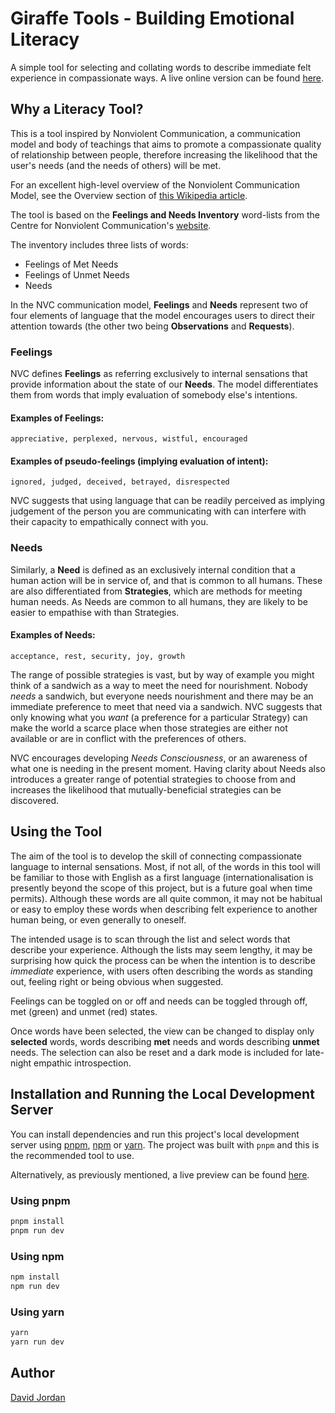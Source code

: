 # Giraffe Tools - Building Emotional Literacy

A simple tool for selecting and collating words to describe immediate felt
experience in compassionate ways. A live online version can be found
[here](dave-jordan.dev).

## Why a Literacy Tool?

This is a tool inspired by Nonviolent Communication, a communication model and
body of teachings that aims to promote a compassionate quality of relationship
between people, therefore increasing the likelihood that the user's needs (and
the needs of others) will be met.

For an excellent high-level overview of the Nonviolent Communication Model, see
the Overview section of [this Wikipedia
article](https://en.wikipedia.org/wiki/Nonviolent_Communication#Overview).

The tool is based on the **Feelings and Needs Inventory** word-lists from the
Centre for Nonviolent Communication's [website](https://www.cnvc.org/).

The inventory includes three lists of words:

- Feelings of Met Needs
- Feelings of Unmet Needs
- Needs

In the NVC communication model, **Feelings** and **Needs** represent two of four
elements of language that the model encourages users to direct their attention
towards (the other two being **Observations** and **Requests**).

### Feelings

NVC defines **Feelings** as referring exclusively to internal sensations that
provide information about the state of our **Needs**. The model
differentiates them from words that imply evaluation of somebody else's
intentions.

#### Examples of Feelings:
```
appreciative, perplexed, nervous, wistful, encouraged
```

#### Examples of pseudo-feelings (implying evaluation of intent):
```
ignored, judged, deceived, betrayed, disrespected
```

NVC suggests that using language that can be readily perceived as implying
judgement of the person you are communicating with can interfere with their
capacity to empathically connect with you.

### Needs

Similarly, a **Need** is defined as an exclusively internal condition that a
human action will be in service of, and that is common to all humans. These are
also differentiated from **Strategies**, which are methods for meeting human
needs. As Needs are common to all humans, they are likely to be easier to
empathise with than Strategies.

#### Examples of Needs:

```
acceptance, rest, security, joy, growth
```

The range of possible strategies is vast, but by way of example you might think
of a sandwich as a way to meet the need for nourishment. Nobody *needs* a
sandwich, but everyone needs nourishment and there may be an immediate
preference to meet that need via a sandwich. NVC suggests that only knowing what
you *want* (a preference for a particular Strategy) can make the world a scarce
place when those strategies are either not available or are in conflict with the
preferences of others.

NVC encourages developing *Needs Consciousness*, or an awareness of what one is
needing in the present moment. Having clarity about Needs also introduces a
greater range of potential strategies to choose from and increases the
likelihood that mutually-beneficial strategies can be discovered.


## Using the Tool

The aim of the tool is to develop the skill of connecting compassionate language
to internal sensations. Most, if not all, of the words in this tool will be
familiar to those with English as a first language (internationalisation is
presently beyond the scope of this project, but is a future goal when time
permits). Although these words are all quite common, it may not be habitual or
easy to employ these words when describing felt experience to another human
being, or even generally to oneself.

The intended usage is to scan through the list and select words that describe
your experience. Although the lists may seem lengthy, it may be surprising how
quick the process can be when the intention is to describe *immediate*
experience, with users often describing the words as standing out, feeling right
or being obvious when suggested.

Feelings can be toggled on or off and needs can be toggled through
off, met (green) and unmet (red) states.

Once words have been selected, the view can be changed to display only
**selected** words, words describing **met** needs and words describing
**unmet** needs. The selection can also be reset and a dark mode is included for
late-night empathic introspection.


## Installation and Running the Local Development Server

You can install dependencies and run this project's local development server
using [pnpm](https://pnpm.io/), [npm](https://www.npmjs.com/) or
[yarn](https://yarnpkg.com/). The project was built with `pnpm` and this is the
recommended tool to use.

Alternatively, as previously mentioned, a live preview can be found
[here](dave-jordan.dev).

### Using pnpm

```bash
pnpm install
pnpm run dev
```

### Using npm

```bash
npm install
npm run dev
```

### Using yarn

```bash
yarn
yarn run dev
```

## Author
[David Jordan](https://github.com/davedangereux)
